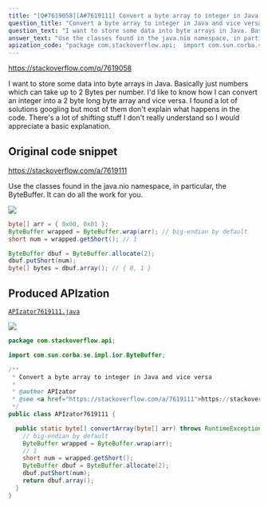 ```yaml
---
title: "[Q#7619058][A#7619111] Convert a byte array to integer in Java and vice versa"
question_title: "Convert a byte array to integer in Java and vice versa"
question_text: "I want to store some data into byte arrays in Java. Basically just numbers which can take up to 2 Bytes per number. I'd like to know how I can convert an integer into a 2 byte long byte array and vice versa. I found a lot of solutions googling but most of them don't explain what happens in the code. There's a lot of shifting stuff I don't really understand so I would appreciate a basic explanation."
answer_text: "Use the classes found in the java.nio namespace, in particular, the ByteBuffer.  It can do all the work for you."
apization_code: "package com.stackoverflow.api;  import com.sun.corba.se.impl.ior.ByteBuffer;  /**  * Convert a byte array to integer in Java and vice versa  *  * @author APIzator  * @see <a href=\"https://stackoverflow.com/a/7619111\">https://stackoverflow.com/a/7619111</a>  */ public class APIzator7619111 {    public static byte[] convertArray(byte[] arr) throws RuntimeException {     // big-endian by default     ByteBuffer wrapped = ByteBuffer.wrap(arr);     // 1     short num = wrapped.getShort();     ByteBuffer dbuf = ByteBuffer.allocate(2);     dbuf.putShort(num);     return dbuf.array();   } }"
---
```


https://stackoverflow.com/q/7619058

I want to store some data into byte arrays in Java. Basically just numbers which can take up to 2 Bytes per number.
I&#x27;d like to know how I can convert an integer into a 2 byte long byte array and vice versa. I found a lot of solutions googling but most of them don&#x27;t explain what happens in the code. There&#x27;s a lot of shifting stuff I don&#x27;t really understand so I would appreciate a basic explanation.



## Original code snippet

https://stackoverflow.com/a/7619111

Use the classes found in the java.nio namespace, in particular, the ByteBuffer.  It can do all the work for you.

<div class="code-logo"><img src="/stackoverflow.png" /></div>

```java
byte[] arr = { 0x00, 0x01 };
ByteBuffer wrapped = ByteBuffer.wrap(arr); // big-endian by default
short num = wrapped.getShort(); // 1

ByteBuffer dbuf = ByteBuffer.allocate(2);
dbuf.putShort(num);
byte[] bytes = dbuf.array(); // { 0, 1 }
```

## Produced APIzation

[`APIzator7619111.java`](https://github.com/pasqualesalza/apization-temp-data/raw/master/search/APIzator7619111.java)

<div class="code-logo"><img src="/apizator.png" /></div>

```java
package com.stackoverflow.api;

import com.sun.corba.se.impl.ior.ByteBuffer;

/**
 * Convert a byte array to integer in Java and vice versa
 *
 * @author APIzator
 * @see <a href="https://stackoverflow.com/a/7619111">https://stackoverflow.com/a/7619111</a>
 */
public class APIzator7619111 {

  public static byte[] convertArray(byte[] arr) throws RuntimeException {
    // big-endian by default
    ByteBuffer wrapped = ByteBuffer.wrap(arr);
    // 1
    short num = wrapped.getShort();
    ByteBuffer dbuf = ByteBuffer.allocate(2);
    dbuf.putShort(num);
    return dbuf.array();
  }
}

```